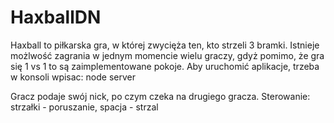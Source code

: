 # HaxballDN

 Haxball to piłkarska gra, w której zwycięża ten, kto strzeli 3 bramki. Istnieje możlwość zagrania w jednym momencie wielu graczy, gdyż pomimo, że gra się 1 vs 1 to są zaimplementowane pokoje. Aby uruchomić aplikacje, trzeba w konsoli wpisac: node server
 
 Gracz podaje swój nick, po czym czeka na drugiego gracza.
 Sterowanie:
 strzałki - poruszanie, spacja - strzal
